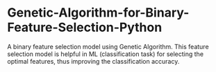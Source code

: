 # Genetic-Algorithm-for-Binary-Feature-Selection-Python
A binary feature selection model using Genetic Algorithm. This feature selection model is helpful in ML (classification task) for selecting the optimal features, thus improving the classification accuracy.
